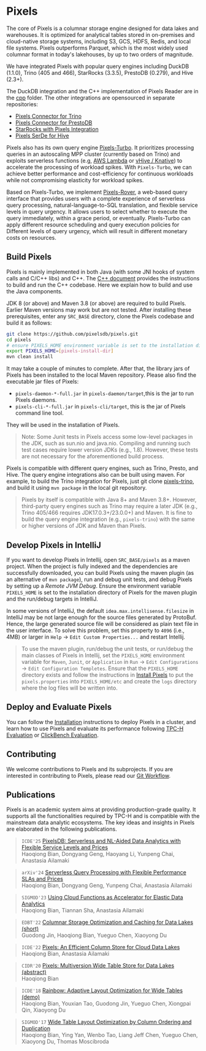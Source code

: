 Pixels
=======

The core of Pixels is a columnar storage engine designed for data lakes and warehouses.
It is optimized for analytical tables stored in on-premises and cloud-native storage systems,
including S3, GCS, HDFS, Redis, and local file systems.
Pixels outperforms Parquet, which is the most widely used columnar format in today's lakehouses, by up to two orders of magnitude.

We have integrated Pixels with popular query engines including DuckDB (1.1.0), Trino (405 and 466), StarRocks (3.3.5), PrestoDB (0.279), and Hive (2.3+).

The DuckDB integration and the C++ implementation of Pixels Reader are in the [cpp](cpp) folder.
The other integrations are opensourced in separate repositories:
* [Pixels Connector for Trino](https://github.com/pixelsdb/pixels-trino)
* [Pixels Connector for PrestoDB](https://github.com/pixelsdb/pixels-presto)
* [StarRocks with Pixels Integration](https://github.com/pixelsdb/starrocks)
* [Pixels SerDe for Hive](https://github.com/pixelsdb/pixels-hive)

Pixels also has its own query engine [Pixels-Turbo](pixels-turbo).
It prioritizes processing queries in an autoscaling MPP cluster (currently based on Trino) and exploits serverless functions 
(e.g, [AWS Lambda](https://aws.amazon.com/lambda/) or [vHive / Knative](https://github.com/vhive-serverless/vHive)) 
to accelerate the processing of workload spikes. With `Pixels-Turbo`, we can achieve better performance and cost-efficiency 
for continuous workloads while not compromising elasticity for workload spikes.

Based on Pixels-Turbo, we implement [Pixels-Rover](https://github.com/pixelsdb/pixels-rover), a web-based query interface
that provides users with a complete experience of serverless query processing, natural-language-to-SQL translation, and flexible
service levels in query urgency. It allows users to select whether to execute the query immediately, within a grace period, or eventually.
Pixels-Turbo can apply different resource scheduling and query execution policies for Different levels of query urgency, which
will result in different monetary costs on resources.

## Build Pixels

Pixels is mainly implemented in both Java (with some JNI hooks of system calls and C/C++ libs) and C++.
The [C++ document](cpp/README.md) provides the instructions to build and run the C++ codebase. Here we explain how to build and use the Java components.

JDK 8 (or above) and Maven 3.8 (or above) are required to build Pixels.
Earlier Maven versions may work but are not tested.
After installing these prerequisites, enter any `SRC_BASE` directory, clone the Pixels codebase and build it as follows:
```bash
git clone https://github.com/pixelsdb/pixels.git
cd pixels
# ensure PIXELS_HOME environment variable is set to the installation directory of pixels (not SRC_BASE).
export PIXELS_HOME=[pixels-install-dir]
mvn clean install
```

It may take a couple of minutes to complete. After that, the library jars of Pixels has been installed to the local Maven repository.
Please also find the executable jar files of Pixels:
* `pixels-daemon-*-full.jar` in `pixels-daemon/target`,this is the jar to run Pixels daemons.
* `pixels-cli-*-full.jar` in `pixels-cli/target`, this is the jar of Pixels command line tool.

They will be used in the installation of Pixels.

> Note: Some Junit tests in Pixels access some low-level packages in the JDK, such as sun.nio and java.nio.
> Compiling and running such test cases require lower version JDKs (e.g., 1.8). However, these tests are not necessary for the aforementioned build process.

Pixels is compatible with different query engines, such as Trino, Presto, and Hive.
The query engine integrations also can be built using maven.
For example, to build the Trino integration for Pixels, just git clone [pixels-trino](https://github.com/pixelsdb/pixels-trino), 
and build it using `mvn package` in the local git repository.

> Pixels by itself is compatible with Java 8+ and Maven 3.8+. However, third-party query engines such as Trino may require
> a later JDK (e.g., Trino 405/466 requires JDK17.0.3+/23.0.0+) and Maven.
> It is fine to build the query engine integration (e.g., `pixels-trino`) with the same or higher versions of JDK and Maven than Pixels.


## Develop Pixels in IntelliJ

If you want to develop Pixels in Intellij, open `SRC_BASE/pixels` as a maven project.
When the project is fully indexed and the dependencies are successfully downloaded, 
you can build Pixels using the maven plugin (as an alternative of `mvn package`), run and debug unit tests, and debug Pixels by
setting up a *Remote JVM Debug*. 
Ensure the environment variable `PIXELS_HOME` is set to the installation directory of Pixels for the maven plugin and the run/debug targets in IntelliJ.

In some versions of IntelliJ, the default `idea.max.intellisense.filesize` in IntelliJ may be not large enough for the source files generated by ProtoBuf.
Hence, the large generated source file will be considered as plain text file in the user interface.
To solve this problem, set this property to `4096` (i.e., 4MB) or larger in `Help` -> `Edit Custom Properties...` and restart Intellij.

> To use the maven plugin, run/debug the unit tests, or run/debug the main classes of Pixels in Intellij, set the `PIXELS_HOME` environment
> variable for `Maven`, `Junit`, or `Application` in `Run` -> `Edit Configurations` -> `Edit Configuration Templetes`.
> Ensure that the `PIXELS_HOME` directory exists and follow the instructions in [Install Pixels](docs/INSTALL.md#install-pixels) to put
> the `pixels.properties` into `PIXELS_HOME/etc` and create the `logs` directory where the log files will be
> written into.


## Deploy and Evaluate Pixels

You can follow the [Installation](docs/INSTALL.md) instructions to deploy Pixels in a cluster,
and learn how to use Pixels and evaluate its performance following [TPC-H Evaluation](docs/TPC-H.md) or [ClickBench Evaluation](docs/CLICKBENCH.md).


## Contributing

We welcome contributions to Pixels and its subprojects. If you are interested in contributing to Pixels, 
please read our [Git Workflow](https://github.com/pixelsdb/pixels/wiki/Git-Workflow).


## Publications

Pixels is an academic system aims at providing production-grade quality. It supports all the functionalities required by TPC-H and
is compatible with the mainstream data analytic ecosystems.
The key ideas and insights in Pixels are elaborated in the following publications.

> `ICDE'25` [PixelsDB: Serverless and NL-Aided Data Analytics with Flexible Service Levels and Prices](https://arxiv.org/abs/2405.19784)\
> Haoqiong Bian, Dongyang Geng, Haoyang Li, Yunpeng Chai, Anastasia Ailamaki

> `arXiv'24` [Serverless Query Processing with Flexible Performance SLAs and Prices](https://arxiv.org/abs/2409.01388)\
> Haoqiong Bian, Dongyang Geng, Yunpeng Chai, Anastasia Ailamaki

> `SIGMOD'23` [Using Cloud Functions as Accelerator for Elastic Data Analytics](https://doi.org/10.1145/3589306)\
> Haoqiong Bian, Tiannan Sha, Anastasia Ailamaki

> `EDBT'22` [Columnar Storage Optimization and Caching for Data Lakes (short)](https://doi.org/10.48786/edbt.2022.33)\
> Guodong Jin, Haoqiong Bian, Yueguo Chen, Xiaoyong Du

> `ICDE'22` [Pixels: An Efficient Column Store for Cloud Data Lakes](https://doi.org/10.1109/ICDE53745.2022.00276)\
> Haoqiong Bian, Anastasia Ailamaki

> `CIDR'20` [Pixels: Multiversion Wide Table Store for Data Lakes (abstract)](https://www.cidrdb.org/cidr2020/gongshow2020/gongshow/abstracts/cidr2020_abstract74.pdf)\
> Haoqiong Bian

> `ICDE'18` [Rainbow: Adaptive Layout Optimization for Wide Tables (demo)](https://doi.org/10.1109/ICDE.2018.00200)\
> Haoqiong Bian, Youxian Tao, Guodong Jin, Yueguo Chen, Xiongpai Qin, Xiaoyong Du

> `SIGMOD'17` [Wide Table Layout Optimization by Column Ordering and Duplication](https://doi.org/10.1145/3035918.3035930)\
> Haoqiong Bian, Ying Yan, Wenbo Tao, Liang Jeff Chen, Yueguo Chen, Xiaoyong Du, Thomas Moscibroda
